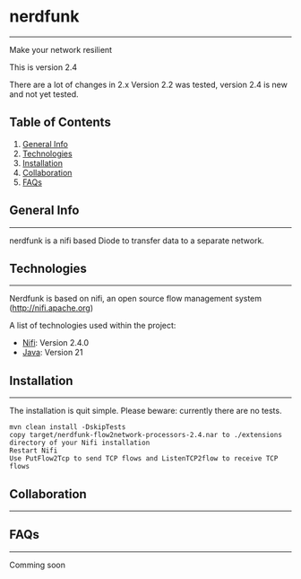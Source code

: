 # nerdfunk
 ***
 Make your network resilient
 
This is version 2.4

There are a lot of changes in 2.x 
Version 2.2 was tested, version 2.4 is new and not yet tested.

## Table of Contents
1. [General Info](#general-info)
2. [Technologies](#technologies)
3. [Installation](#installation)
4. [Collaboration](#collaboration)
5. [FAQs](#faqs)

## General Info
***
nerdfunk is a nifi based Diode to transfer data to a separate network.


## Technologies
***
Nerdfunk is based on nifi, an open source flow management system (http://nifi.apache.org)

A list of technologies used within the project:
* [Nifi](http://nifi.apache.org): Version 2.4.0
* [Java](https://adoptopenjdk.net): Version 21


## Installation
***
The installation is quit simple. Please beware: currently there are no tests.
```
mvn clean install -DskipTests
copy target/nerdfunk-flow2network-processors-2.4.nar to ./extensions directory of your Nifi installation
Restart Nifi
Use PutFlow2Tcp to send TCP flows and ListenTCP2flow to receive TCP flows
```

## Collaboration
***

## FAQs
***
Comming soon


